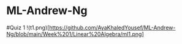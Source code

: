 # ML-Andrew-Ng
#Quiz 1
!(t1.png)[https://github.com/AyaKhaledYousef/ML-Andrew-Ng/blob/main/Week%201/Linear%20Algebra/ml1.png]

